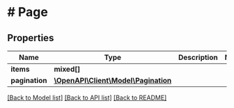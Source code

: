 # # Page

## Properties

Name | Type | Description | Notes
------------ | ------------- | ------------- | -------------
**items** | **mixed[]** |  |
**pagination** | [**\OpenAPI\Client\Model\Pagination**](Pagination.md) |  |

[[Back to Model list]](../../README.md#models) [[Back to API list]](../../README.md#endpoints) [[Back to README]](../../README.md)
